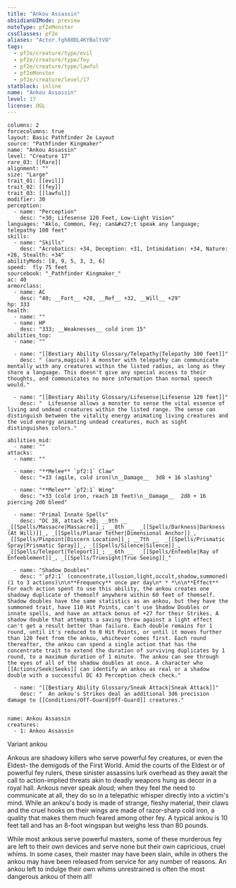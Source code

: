 ```yaml
---
title: "Ankou Assassin"
obsidianUIMode: preview
noteType: pf2eMonster
cssClasses: pf2e
aliases: "Actor.fgh80DL4KYBaltVO" 
tags:
  - pf2e/creature/type/evil
  - pf2e/creature/type/fey
  - pf2e/creature/type/lawful
  - pf2eMonster
  - pf2e/creature/level/17
statblock: inline
name: "Ankou Assassin"
level: 17
license: OGL
---
```


```statblock
columns: 2
forcecolumns: true
layout: Basic Pathfinder 2e Layout
source: "Pathfinder Kingmaker"
name: "Ankou Assassin"
level: "Creature 17"
rare_03: [[Rare]]
alignment: ""
size: "Large"
trait_01: [[evil]]
trait_02: [[fey]]
trait_03: [[lawful]]
modifier: 30
perception:
  - name: "Perception"
    desc: "+30; Lifesense 120 Feet, Low-Light Vision"
languages: "Aklo, Common, Fey; can&#x27;t speak any language; telepathy 100 feet"
skills:
  - name: "Skills"
    desc: "Acrobatics: +34, Deception: +31, Intimidation: +34, Nature: +28, Stealth: +34"
abilityMods: [8, 9, 5, 3, 3, 6]
speed:  fly 75 feet
sourcebook: "_Pathfinder Kingmaker_"
ac: 40
armorclass:
  - name: AC
    desc: "40; __Fort__ +28, __Ref__ +32, __Will__ +29"
hp: 333
health:
  - name: ""
  - name: HP
    desc: "333; __Weaknesses__ cold iron 15"
abilities_top:
  - name: ""

  - name: "[[Bestiary Ability Glossary/Telepathy|Telepathy 100 feet]]"
    desc: " (aura,magical) A monster with telepathy can communicate mentally with any creatures within the listed radius, as long as they share a language. This doesn't give any special access to their thoughts, and communicates no more information than normal speech would."

  - name: "[[Bestiary Ability Glossary/Lifesense|Lifesense 120 feet]]"
    desc: "  Lifesense allows a monster to sense the vital essence of living and undead creatures within the listed range. The sense can distinguish between the vitality energy animating living creatures and the void energy animating undead creatures, much as sight distinguishes colors."

abilities_mid:
  - name: ""
attacks:
  - name: ""

  - name: "**Melee** `pf2:1` Claw"
    desc: "+33 (agile, cold iron)\n__Damage__  3d8 + 16 slashing"

  - name: "**Melee** `pf2:1` Wing"
    desc: "+33 (cold iron, reach 10 feet)\n__Damage__  2d8 + 16 piercing 2d6 bleed"

  - name: "Primal Innate Spells"
    desc: "DC 38, attack +30; __9th __  _[[Spells/Massacre|Massacre]]_; __8th __  _[[Spells/Darkness|Darkness (At Will)]]_, _[[Spells/Planar Tether|Dimensional Anchor]]_, _[[Spells/Pinpoint|Discern Location]]_; __7th __  _[[Spells/Prismatic Spray|Prismatic Spray]]_, _[[Spells/Silence|Silence]]_, _[[Spells/Teleport|Teleport]]_; __6th __  _[[Spells/Enfeeble|Ray of Enfeeblement]]_, _[[Spells/Truesight|True Seeing]]_"

  - name: "Shadow Doubles"
    desc: "`pf2:1` (concentrate,illusion,light,occult,shadow,summoned) (1 to 3 actions)\n\n**Frequency** once per day\n* * *\n\n**Effect** For each action spent to use this ability, the ankou creates one shadowy duplicate of themself anywhere within 60 feet of themself. Shadow doubles have the same statistics as an ankou, but they have the summoned trait, have 110 Hit Points, can't use Shadow Doubles or innate spells, and have an attack bonus of +27 for their Strikes. A shadow double that attempts a saving throw against a light effect can't get a result better than failure. Each double remains for 1 round, until it's reduced to 0 Hit Points, or until it moves further than 120 feet from the ankou, whichever comes first. Each round thereafter, the ankou can spend a single action that has the concentrate trait to extend the duration of surviving duplicates by 1 round, to a maximum duration of 1 minute. The ankou can see through the eyes of all of the shadow doubles at once. A character who [[Actions/Seek|Seeks]] can identify an ankou as real or a shadow double with a successful DC 43 Perception check check."

  - name: "[[Bestiary Ability Glossary/Sneak Attack|Sneak Attack]]"
    desc: "  An ankou's Strikes deal an additional 3d6 precision damage to [[Conditions/Off-Guard|Off-Guard]] creatures."
 
```

```encounter-table
name: Ankou Assassin
creatures:
  - 1: Ankou Assassin
```


Variant ankou

Ankous are shadowy killers who serve powerful fey creatures, or even the Eldest- the demigods of the First World. Amid the courts of the Eldest or of powerful fey rulers, these sinister assassins lurk overhead as they await the call to action-implied threats akin to deadly weapons hung as decor in a royal hall. Ankous never speak aloud; when they feel the need to communicate at all, they do so in a telepathic whisper directly into a victim's mind. While an ankou's body is made of strange, fleshy material, their claws and the cruel hooks on their wings are made of razor-sharp cold iron, a quality that makes them much feared among other fey. A typical ankou is 10 feet tall and has an 8-foot wingspan but weighs less than 80 pounds.

While most ankous serve powerful masters, some of these murderous fey are left to their own devices and serve none but their own capricious, cruel whims. In some cases, their master may have been slain, while in others the ankou may have been released from service for any number of reasons. An ankou left to indulge their own whims unrestrained is often the most dangerous ankou of them all!
